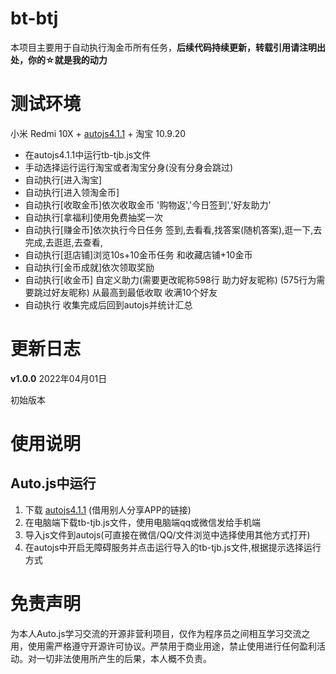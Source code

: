 # bt-btj

本项目主要用于自动执行淘金币所有任务，**后续代码持续更新，转载引用请注明出处，你的☆就是我的动力**

# 测试环境

小米 Redmi 10X + [autojs4.1.1](https://share.weiyun.com/owu3tBNr) + 淘宝 10.9.20

- 在autojs4.1.1中运行tb-tjb.js文件
- 手动选择运行运行淘宝或者淘宝分身(没有分身会跳过)
- 自动执行[进入淘宝]
- 自动执行[进入领淘金币]
- 自动执行[收取金币]依次收取金币 '购物返','今日签到','好友助力'
- 自动执行[拿福利]使用免费抽奖一次
- 自动执行[赚金币]依次执行今日任务 签到,去看看,找答案(随机答案),逛一下,去完成,去逛逛,去查看,
- 自动执行[逛店铺]浏览10s+10金币任务 和收藏店铺+10金币
- 自动执行[金币成就]依次领取奖励
- 自动执行[收金币] 自定义助力(需要更改昵称598行 助力好友昵称) (575行为需要跳过好友昵称) 从最高到最低收取 收满10个好友 
- 自动执行 收集完成后回到autojs并统计汇总

# 更新日志

**v1.0.0** 2022年04月01日

初始版本

# 使用说明

## Auto.js中运行

1. 下载 [autojs4.1.1](https://share.weiyun.com/owu3tBNr) (借用别人分享APP的链接)
2. 在电脑端下载tb-tjb.js文件，使用电脑端qq或微信发给手机端
3. 导入js文件到autojs(可直接在微信/QQ/文件浏览中选择使用其他方式打开)
4. 在autojs中开启无障碍服务并点击运行导入的tb-tjb.js文件,根据提示选择运行方式

# 免责声明

为本人Auto.js学习交流的开源非营利项目，仅作为程序员之间相互学习交流之用，使用需严格遵守开源许可协议。严禁用于商业用途，禁止使用进行任何盈利活动。对一切非法使用所产生的后果，本人概不负责。